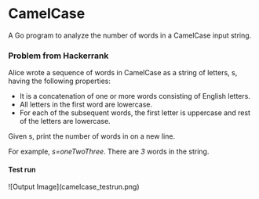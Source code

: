 # CamelCase
A Go program to analyze the number of words in a CamelCase input string.
<h3>Problem from Hackerrank</h3>
Alice wrote a sequence of words in CamelCase as a string of letters, s, having the following properties:
<ul>
  <li>It is a concatenation of one or more words consisting of English letters.</li>
  <li>All letters in the first word are lowercase.</li>
  <li>For each of the subsequent words, the first letter is uppercase and rest of the letters are lowercase.</li>
</ul>
Given s, print the number of words in  on a new line.

For example, <i>s=oneTwoThree</i>. There are <i>3</i> words in the string.

<h4>Test run</h4>
![Output Image](camelcase_testrun.png)
